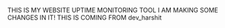 THIS IS MY WEBSITE UPTIME MONITORING TOOL
I AM MAKING SOME CHANGES IN IT!
THIS IS COMING FROM dev_harshit
